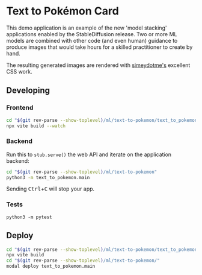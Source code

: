 # Text to Pokémon Card

This demo application is an example of the new 'model stacking' applications enabled by
the StableDiffusion release. Two or more ML models are combined with other code (and even human)
guidance to produce images that would take hours for a skilled practitioner to create by hand.

The resulting generated images are rendered with [simeydotme's](https://github.com/simeydotme/pokemon-cards-css)
excellent CSS work.

## Developing

### Frontend

```bash
cd "$(git rev-parse --show-toplevel)/ml/text-to-pokemon/text_to_pokemon/frontend"
npx vite build --watch
```

### Backend

Run this to `stub.serve()` the web API and iterate on the application backend:

```bash
cd "$(git rev-parse --show-toplevel)/ml/text-to-pokemon"
python3 -m text_to_pokemon.main
```

Sending <kbd>Ctrl</kbd>+<kbd>C</kbd> will stop your app.

### Tests

```
python3 -m pytest
```

## Deploy

```bash
cd "$(git rev-parse --show-toplevel)/ml/text-to-pokemon/text_to_pokemon/frontend"
npx vite build
cd "$(git rev-parse --show-toplevel)/ml/text-to-pokemon/"
modal deploy text_to_pokemon.main
```
